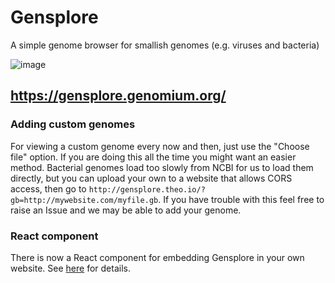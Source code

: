 # Gensplore

A simple genome browser for smallish genomes (e.g. viruses and bacteria)

![image](https://user-images.githubusercontent.com/19732295/219011538-43b9b66b-0227-4171-87c6-08b496a7bf2e.png)

## https://gensplore.genomium.org/

### Adding custom genomes

For viewing a custom genome every now and then, just use the "Choose file" option. If you are doing this all the time you might want an easier method. Bacterial genomes load too slowly from NCBI for us to load them directly, but you can upload your own to a website that allows CORS access, then go to `http://gensplore.theo.io/?gb=http://mywebsite.com/myfile.gb`. If you have trouble with this feel free to raise an Issue and we may be able to add your genome.

### React component

There is now a React component for embedding Gensplore in your own website. See [here](gensplore-component/README.md) for details.